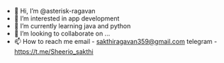 - 👋 Hi, I’m @asterisk-ragavan
- 👀 I’m interested in app development 
- 🌱 I’m currently learning java and python
- 💞️ I’m looking to collaborate on ...
- 📫 How to reach me email - sakthiragavan359@gmail.com
                     telegram - https://t.me/Sheerio_sakthi 
